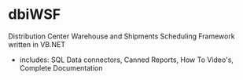 # dbiWSF
Distribution Center Warehouse and Shipments Scheduling Framework written in VB.NET
- includes: SQL Data connectors, Canned Reports, How To Video's, Complete Documentation
